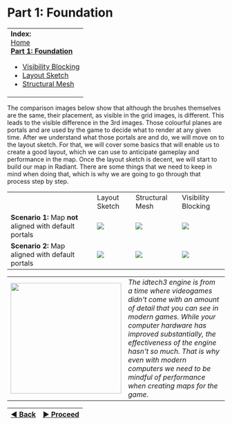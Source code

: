 Part 1: Foundation
=========

<table>
 <tr>
  <td> <b>Index:</b><br>
   <a href="https://github.com/realkemon/home/blob/master/pages/tutorials.md">Home</a><br>
   <a href="https://github.com/realkemon/home/blob/master/pages/tut_part1.md"><b>Part 1: Foundation</b></a>
   <ul>
    <li><a href="https://github.com/realkemon/home/blob/master/pages/tut_part1_1.md">Visibility Blocking</a></li>
    <li><a href="https://github.com/realkemon/home/blob/master/pages/tut_part1_2.md">Layout Sketch</a></li>
    <li><a href="https://github.com/realkemon/home/blob/master/pages/tut_part1_3.md">Structural Mesh</a></li>
   </ul>
 </td>
 </tr>
</table>

The comparison images below show that although the brushes themselves are the same, their placement, as visible in the grid images, is different. This leads to the visible difference in the 3rd images. Those colourful planes are portals and are used by the game to decide what to render at any given time.
After we understand what those portals are and do, we will move on to the layout sketch. For that, we will cover some basics that will enable us to create a good layout, which we can use to anticipate gameplay and performance in the map.
Once the layout sketch is decent, we will start to build our map in Radiant. There are some things that we need to keep in mind when doing that, which is why we are going to go through that process step by step.

<table>
 <tr>
  <td></td>
  <td>Layout Sketch</td>
  <td>Structural Mesh</td>
  <td>Visibility Blocking</td>
 <tr>
  <td><b>Scenario 1:</b> Map <b>not</b> aligned with default portals</td>
  <td><img src="https://raw.githubusercontent.com/realkemon/home/master/pages/tut_part1/tutorial_layout_moved.jpg"></td>
  <td><img src="https://raw.githubusercontent.com/realkemon/home/master/pages/tut_part1/layout_moved.jpg"></td>
  <td><img src="https://raw.githubusercontent.com/realkemon/home/master/pages/tut_part1/layout_moved_vis.jpg"></td>
 </tr>
 <tr>
  <td><b>Scenario 2:</b> Map aligned with default portals</td>
  <td><img src="https://raw.githubusercontent.com/realkemon/home/master/pages/tut_part1/tutorial_layout.jpg"></td>
  <td><img src="https://raw.githubusercontent.com/realkemon/home/master/pages/tut_part1/layout_clean.jpg"></td>
  <td><img src="https://raw.githubusercontent.com/realkemon/home/master/pages/tut_part1/layout_clean_vis.jpg"></td>
 </tr>
</table>


<table>
 <tr>
  <td><img src="https://raw.githubusercontent.com/realkemon/home/master/gfx/avatar.png" width="256"> </td>
  <td><i>The idtech3 engine is from a time where videogames didn't come with an amount of detail that you can see in modern games. While your computer hardware has improved substantially, the effectiveness of the engine hasn't so much. That is why even with modern computers we need to be mindful of performance when creating maps for the game</i>.</td> </tr>
</table>

[:arrow_backward: Back](https://github.com/realkemon/home/blob/master/pages/tutorials.md) | [:arrow_forward: Proceed](https://github.com/realkemon/home/blob/master/pages/tut_part1_1.md)
:---:|:---:
